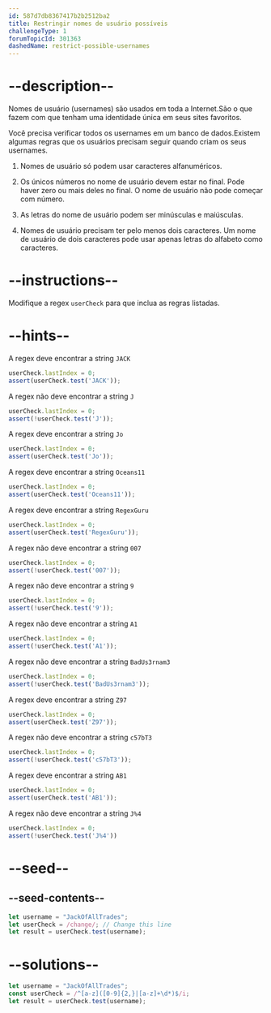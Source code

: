 ```yaml
---
id: 587d7db8367417b2b2512ba2
title: Restringir nomes de usuário possíveis
challengeType: 1
forumTopicId: 301363
dashedName: restrict-possible-usernames
---
```


# --description--

Nomes de usuário (usernames) são usados em toda a Internet.São o que fazem com que tenham uma identidade única em seus sites favoritos.

Você precisa verificar todos os usernames em um banco de dados.Existem algumas regras que os usuários precisam seguir quando criam os seus usernames.

1) Nomes de usuário só podem usar caracteres alfanuméricos.

2) Os únicos números no nome de usuário devem estar no final. Pode haver zero ou mais deles no final. O nome de usuário não pode começar com número.

3) As letras do nome de usuário podem ser minúsculas e maiúsculas.

4) Nomes de usuário precisam ter pelo menos dois caracteres. Um nome de usuário de dois caracteres pode usar apenas letras do alfabeto como caracteres.

# --instructions--

Modifique a regex `userCheck` para que inclua as regras listadas.

# --hints--

A regex deve encontrar a string `JACK`

```js
userCheck.lastIndex = 0;
assert(userCheck.test('JACK'));
```

A regex não deve encontrar a string `J`

```js
userCheck.lastIndex = 0;
assert(!userCheck.test('J'));
```

A regex deve encontrar a string `Jo`

```js
userCheck.lastIndex = 0;
assert(userCheck.test('Jo'));
```

A regex deve encontrar a string `Oceans11`

```js
userCheck.lastIndex = 0;
assert(userCheck.test('Oceans11'));
```

A regex deve encontrar a string `RegexGuru`

```js
userCheck.lastIndex = 0;
assert(userCheck.test('RegexGuru'));
```

A regex não deve encontrar a string `007`

```js
userCheck.lastIndex = 0;
assert(!userCheck.test('007'));
```

A regex não deve encontrar a string `9`

```js
userCheck.lastIndex = 0;
assert(!userCheck.test('9'));
```

A regex não deve encontrar a string `A1`

```js
userCheck.lastIndex = 0;
assert(!userCheck.test('A1'));
```

A regex não deve encontrar a string `BadUs3rnam3`

```js
userCheck.lastIndex = 0;
assert(!userCheck.test('BadUs3rnam3'));
```

A regex deve encontrar a string `Z97`

```js
userCheck.lastIndex = 0;
assert(userCheck.test('Z97'));
```

A regex não deve encontrar a string `c57bT3`

```js
userCheck.lastIndex = 0;
assert(!userCheck.test('c57bT3'));
```

A regex deve encontrar a string `AB1`

```js
userCheck.lastIndex = 0;
assert(userCheck.test('AB1'));
```

A regex não deve encontrar a string `J%4`

```js
userCheck.lastIndex = 0;
assert(!userCheck.test('J%4'))
```

# --seed--

## --seed-contents--

```js
let username = "JackOfAllTrades";
let userCheck = /change/; // Change this line
let result = userCheck.test(username);
```

# --solutions--

```js
let username = "JackOfAllTrades";
const userCheck = /^[a-z]([0-9]{2,}|[a-z]+\d*)$/i;
let result = userCheck.test(username);
```
